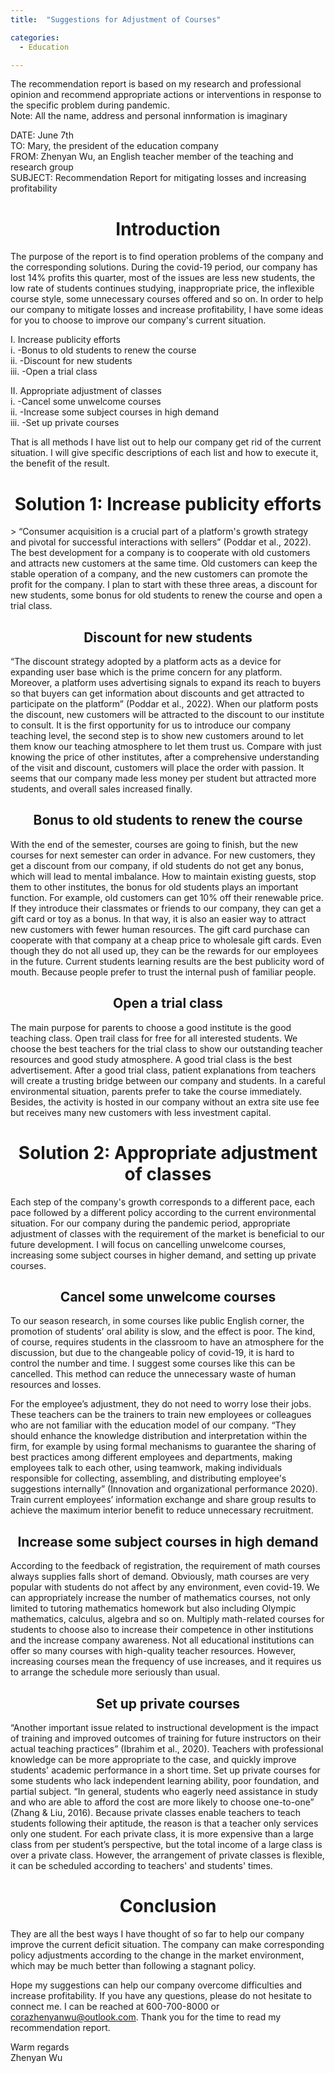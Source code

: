 ```yaml
---
title:  "Suggestions for Adjustment of Courses"

categories: 
  - Education

---
```


The recommendation report is based on my research and professional opinion and recommend appropriate actions or interventions in response to the specific problem during pandemic. <br>
Note: All the name, address and personal innformation is imaginary


DATE: June 7th<br>
TO: Mary, the president of the education company<br>
FROM: Zhenyan Wu, an English teacher member of the teaching and research group<br>
SUBJECT: Recommendation Report for mitigating losses and increasing profitability<br>

<h1 align="center">Introduction</h1>
The purpose of the report is to find operation problems of the company and the corresponding solutions. During the covid-19 period, our company has lost 14% profits this quarter, most of the issues are less new students, the low rate of students continues studying, inappropriate price, the inflexible course style, some unnecessary courses offered and so on. In order to help our company to mitigate losses and increase profitability, I have some ideas for you to choose to improve our company's current situation.

I. Increase publicity efforts<br>
i. -Bonus to old students to renew the course<br>
ii. -Discount for new students<br>
iii. -Open a trial class<br>

II. Appropriate adjustment of classes<br>
i. -Cancel some unwelcome courses<br>
ii. -Increase some subject courses in high demand<br>
iii. -Set up private courses<br>

That is all methods I have list out to help our company get rid of the current situation. I will give specific descriptions of each list and how to execute it, the benefit of the result.

<h1 align="center">Solution 1: Increase publicity efforts</h1>
> “Consumer acquisition is a crucial part of a platform's growth strategy and pivotal for successful interactions with sellers” (Poddar et al., 2022). <br>
The best development for a company is to cooperate with old customers and attracts new customers at the same time. Old customers can keep the stable operation of a company, and the new customers can promote the profit for the company. I plan to start with these three areas, a discount for new students, some bonus for old students to renew the course and open a trial class.

<h2 align="center">Discount for new students</h2>
“The discount strategy adopted by a platform acts as a device for expanding user base which is the prime concern for any platform. Moreover, a platform uses advertising signals to expand its reach to buyers so that buyers can get information about discounts and get attracted to participate on the platform” (Poddar et al., 2022). When our platform posts the discount, new customers will be attracted to the discount to our institute to consult. It is the first opportunity for us to introduce our company teaching level, the second step is to show new customers around to let them know our teaching atmosphere to let them trust us. Compare with just knowing the price of other institutes, after a comprehensive understanding of the visit and discount, customers will place the order with passion. It seems that our company made less money per student but attracted more students, and overall sales increased finally.

<h2 align="center">Bonus to old students to renew the course</h2>
With the end of the semester, courses are going to finish, but the new courses for next semester can order in advance. For new customers, they get a discount from our company, if old students do not get any bonus, which will lead to mental imbalance. How to maintain existing guests, stop them to other institutes, the bonus for old students plays an important function. For example, old customers can get 10% off their renewable price. If they introduce their classmates or friends to our company, they can get a gift card or toy as a bonus. In that way, it is also an easier way to attract new customers with fewer human resources. The gift card purchase can cooperate with that company at a cheap price to wholesale gift cards. Even though they do not all used up, they can be the rewards for our employees in the future. Current students learning results are the best publicity word of mouth. Because people prefer to trust the internal push of familiar people.

<h2 align="center">Open a trial class</h2>
The main purpose for parents to choose a good institute is the good teaching class. Open trail class for free for all interested students. We choose the best teachers for the trial class to show our outstanding teacher resources and good study atmosphere. A good trial class is the best advertisement. After a good trial class, patient explanations from teachers will create a trusting bridge between our company and students. In a careful environmental situation, parents prefer to take the course immediately. Besides, the activity is hosted in our company without an extra site use fee but receives many new customers with less investment capital.

<h1 align="center">Solution 2: Appropriate adjustment of classes</h1>
Each step of the company's growth corresponds to a different pace, each pace followed by a different policy according to the current environmental situation. For our company during the pandemic period, appropriate adjustment of classes with the requirement of the market is beneficial to our future development. I will focus on cancelling unwelcome courses, increasing some subject courses in higher demand, and setting up private courses.

<h2 align="center">Cancel some unwelcome courses</h2>
To our season research, in some courses like public English corner, the promotion of students’ oral ability is slow, and the effect is poor. The kind, of course, requires students in the classroom to have an atmosphere for the discussion, but due to the changeable policy of covid-19, it is hard to control the number and time. I suggest some courses like this can be cancelled. This method can reduce the unnecessary waste of human resources and losses.

For the employee’s adjustment, they do not need to worry lose their jobs. These teachers can be the trainers to train new employees or colleagues who are not familiar with the education model of our company. “They should enhance the knowledge distribution and interpretation within the firm, for example by using formal mechanisms to guarantee the sharing of best practices among different employees and departments, making employees talk to each other, using teamwork, making individuals responsible for collecting, assembling, and distributing employee's suggestions internally” (Innovation and organizational performance 2020). Train current employees’ information exchange and share group results to achieve the maximum interior benefit to reduce unnecessary recruitment.

<h2 align="center">Increase some subject courses in high demand</h2>
According to the feedback of registration, the requirement of math courses always supplies falls short of demand. Obviously, math courses are very popular with students do not affect by any environment, even covid-19. We can appropriately increase the number of mathematics courses, not only limited to tutoring mathematics homework but also including Olympic mathematics, calculus, algebra and so on. Multiply math-related courses for students to choose also to increase their competence in other institutions and the increase company awareness. Not all educational institutions can offer so many courses with high-quality teacher resources. However, increasing courses mean the frequency of use increases, and it requires us to arrange the schedule more seriously than usual.

<h2 align="center">Set up private courses</h2>
“Another important issue related to instructional development is the impact of training and improved outcomes of training for future instructors on their actual teaching practices” (Ibrahim et al., 2020). Teachers with professional knowledge can be more appropriate to the case, and quickly improve students' academic performance in a short time. Set up private courses for some students who lack independent learning ability, poor foundation, and partial subject. “In general, students who eagerly need assistance in study and who are able to afford the cost are more likely to choose one-to-one” (Zhang & Liu, 2016). Because private classes enable teachers to teach students following their aptitude, the reason is that a teacher only services only one student. For each private class, it is more expensive than a large class from per student’s perspective, but the total income of a large class is over a private class. However, the arrangement of private classes is flexible, it can be scheduled according to teachers' and students' times.

<h1 align="center">Conclusion</h1>
They are all the best ways I have thought of so far to help our company improve the current deficit situation. The company can make corresponding policy adjustments according to the change in the market environment, which may be much better than following a stagnant policy.

Hope my suggestions can help our company overcome difficulties and increase profitability. If you have any questions, please do not hesitate to connect me. I can be reached at 600-700-8000 or corazhenyanwu@outlook.com. Thank you for the time to read my recommendation report.

Warm regards<br>
Zhenyan Wu
